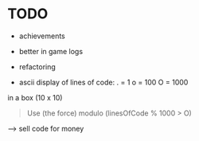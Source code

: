 # TODO

- achievements

- better in game logs
- refactoring

- ascii display of lines of code:
. = 1
o = 100
O = 1000

in a box (10 x 10)

> Use (the force) modulo (linesOfCode % 1000 > O)


--> sell code for money
